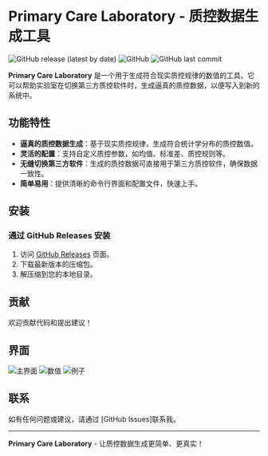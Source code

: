 # Primary Care Laboratory - 质控数据生成工具

![GitHub release (latest by date)](https://img.shields.io/github/v/release/10032/Primary-care-laboratory?style=flat-square)
![GitHub](https://img.shields.io/github/license/10032/Primary-care-laboratory?style=flat-square)
![GitHub last commit](https://img.shields.io/github/last-commit/10032/Primary-care-laboratory?style=flat-square)

**Primary Care Laboratory** 是一个用于生成符合现实质控规律的数值的工具。它可以帮助实验室在切换第三方质控软件时，生成逼真的质控数据，以便写入到新的系统中。

## 功能特性

- **逼真的质控数据生成**：基于现实质控规律，生成符合统计学分布的质控数值。
- **灵活的配置**：支持自定义质控参数，如均值、标准差、质控规则等。
- **无缝切换第三方软件**：生成的质控数据可直接用于第三方质控软件，确保数据一致性。
- **简单易用**：提供清晰的命令行界面和配置文件，快速上手。

## 安装

### 通过 GitHub Releases 安装

1. 访问 [GitHub Releases](https://github.com/10032/Primary-care-laboratory/releases/tag/v0.0.01) 页面。
2. 下载最新版本的压缩包。
3. 解压缩到您的本地目录。

## 贡献

欢迎贡献代码和提出建议！

## 界面
![主界面](https://github.com/user-attachments/assets/008d64d5-1939-442c-8c2b-4bf79e44cf90)
![数值](https://github.com/user-attachments/assets/8d6d49e6-4d3b-4d86-b810-5fdbdb8b51ac)
![例子](https://github.com/user-attachments/assets/eb22c4a4-b019-4f4e-b56f-45a9ef88c46b)


## 联系

如有任何问题或建议，请通过 [GitHub Issues]联系我。

---

**Primary Care Laboratory** - 让质控数据生成更简单、更真实！
